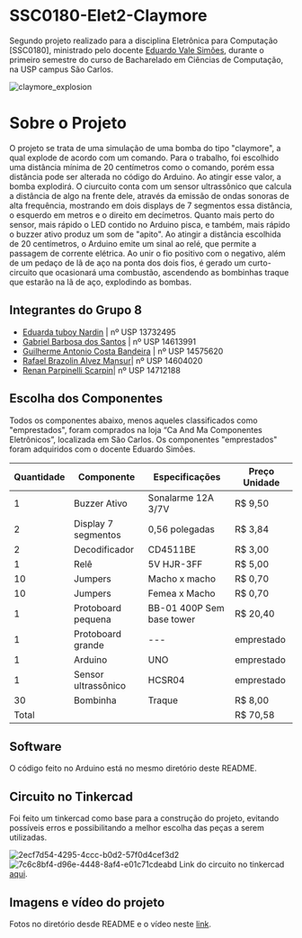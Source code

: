 # SSC0180-Elet2-Claymore
Segundo projeto realizado para a disciplina Eletrônica para Computação [SSC0180], ministrado pelo docente [Eduardo Vale Simões](https://gitlab.com/simoesusp), durante o primeiro semestre do curso de Bacharelado em Ciências de Computação, na USP campus São Carlos.

![claymore_explosion](https://github.com/EduardaTNardin/SSC0180-Elet2-Claymore/assets/128496419/5de66393-e1be-4091-9e0a-8a7643e5f649)

# Sobre o Projeto
O projeto se trata de uma simulação de uma bomba do tipo "claymore", a qual explode de acordo com um comando. Para o trabalho, foi escolhido uma distância mínima de 20 centímetros como o comando, porém essa distância pode ser alterada no código do Arduino. Ao atingir esse valor, a bomba explodirá. O ciurcuito conta com um sensor ultrassônico que calcula a distância de algo na frente dele, através da emissão de ondas sonoras de alta frequência, mostrando em dois displays de 7 segmentos essa distância, o esquerdo em metros e o direito em decímetros. Quanto mais perto do sensor, mais rápido o LED contido no Arduino pisca, e também, mais rápido o buzzer ativo produz um som de "apito". Ao atingir a distância escolhida de 20 centímetros, o Arduino emite um sinal ao relé, que permite a passagem de corrente elétrica. Ao unir o fio positivo com o negativo, além de um pedaço de lã de aço na ponta dos dois fios, é gerado um curto-circuito que ocasionará uma combustão, ascendendo as bombinhas traque que estarão na lã de aço, explodindo as bombas.

## Integrantes do Grupo 8
* [Eduarda tuboy Nardin](https://github.com/EduardaTNardin) | nº USP 13732495
* [Gabriel Barbosa dos Santos](https://github.com/GotemBarbosa) | nº USP 14613991
* [Guilherme Antonio Costa Bandeira](https://github.com/Guilherme-Bandeira) | nº USP 14575620
* [Rafael Brazolin Alvez Mansur](https://github.com/RafaelMansurUsp)| nº USP 14604020
* [Renan Parpinelli Scarpin](https://github.com/RenanScarpin)| nº USP 14712188

## Escolha dos Componentes 
Todos os componentes abaixo, menos aqueles classificados como "emprestados", foram comprados na loja “Ca And Ma Componentes Eletrônicos”, localizada em São Carlos. Os componentes "emprestados" foram adquiridos com o docente Eduardo Simões.

Quantidade | Componente | Especificações | Preço Unidade
--- | --- | --- | ---
1 | Buzzer Ativo | Sonalarme 12A 3/7V | R$ 9,50
2 | Display 7 segmentos | 0,56 polegadas | R$ 3,84
2 | Decodificador | CD4511BE | R$ 3,00
1 | Relê | 5V HJR-3FF | R$ 5,00
10 | Jumpers | Macho x macho | R$ 0,70
10 | Jumpers | Femea x Macho | R$ 0,70
1 | Protoboard pequena | BB-01 400P Sem base tower | R$ 20,40
1 | Protoboard grande | --- | emprestado
1 | Arduino | UNO | emprestado
1 | Sensor ultrassônico | HCSR04 | emprestado
30 | Bombinha | Traque | R$ 8,00
Total | | | R$ 70,58

## Software
O código feito no Arduino está no mesmo diretório deste README.

## Circuito no Tinkercad
Foi feito um tinkercad como base para a construção do projeto, evitando possíveis erros e possibilitando a melhor escolha das peças a serem utilizadas.

![2ecf7d54-4295-4ccc-b0d2-57f0d4cef3d2](https://github.com/EduardaTNardin/SSC0180-Elet2-Claymore/assets/128496419/3941e710-4721-4f3f-9c19-8b13e108c2e7)
![7c6c8bf4-d96e-4448-8af4-e01c71cdeabd](https://github.com/EduardaTNardin/SSC0180-Elet2-Claymore/assets/128496419/56955d8d-f8fa-4363-8b86-394ea67f8c79)
Link do circuito no tinkercad [aqui](https://www.tinkercad.com/things/6d1lpRcROwe?sharecode=jFStIMAnefCAwi0d7LAkaeyAPSmBBmMxaPUtP1pa0Qs).

## Imagens e vídeo do projeto
Fotos no diretório desde README e o vídeo neste [link](https://drive.google.com/file/d/1XHqMKAQCILarO1bMSCMrcJj7W0vMRowP/view?usp=sharing).
